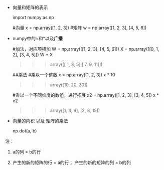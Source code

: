 * 向量和矩阵的表示

    import numpy as np
    
    #向量
    x = np.array([1, 2, 3])
    #矩阵
    w = np.array([1, 2, 3], [4, 5, 6]) 

* numpy中的+和*以及**广播**

    #加法，对应项相加
    W = np.array([[1, 2, 3], [4, 5, 6]])
    X = np.array([[0, 1, 2], [3, 4, 5]])
    W + X
    
    >>> array([[ 1, 3, 5],[ 7, 9, 11]])
    
    ##乘法
    #乘以一个整数
    x = np.array([1, 2, 3])
    x * 10
    
    >>> array([10, 20, 30])
    
    #乘以一个不同维度的数组，进行拓展
    x2 = np.array([1, 2, 3], [3, 4, 5])
    x * x2
    
    >>> array([1, 4, 9], [2, 8, 15])

* 向量的内积 以及 矩阵的乘法

    np.dot(a, b)

注：

1. a的列 = b的行
  
2. 产生的新的矩阵的行 = a的行； 产生的新的矩阵的列 = b的列
